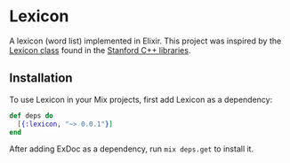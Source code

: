 # Lexicon

A lexicon (word list) implemented in Elixir. This project was inspired by the
[Lexicon class](http://stanford.edu/~stepp/cppdoc/Lexicon-class.html) found in
the [Stanford C++ libraries](http://stanford.edu/~stepp/cppdoc/).

## Installation

To use Lexicon in your Mix projects, first add Lexicon as a dependency:

```elixir
def deps do
  [{:lexicon, "~> 0.0.1"}]
end
```

After adding ExDoc as a dependency, run `mix deps.get` to install it.
